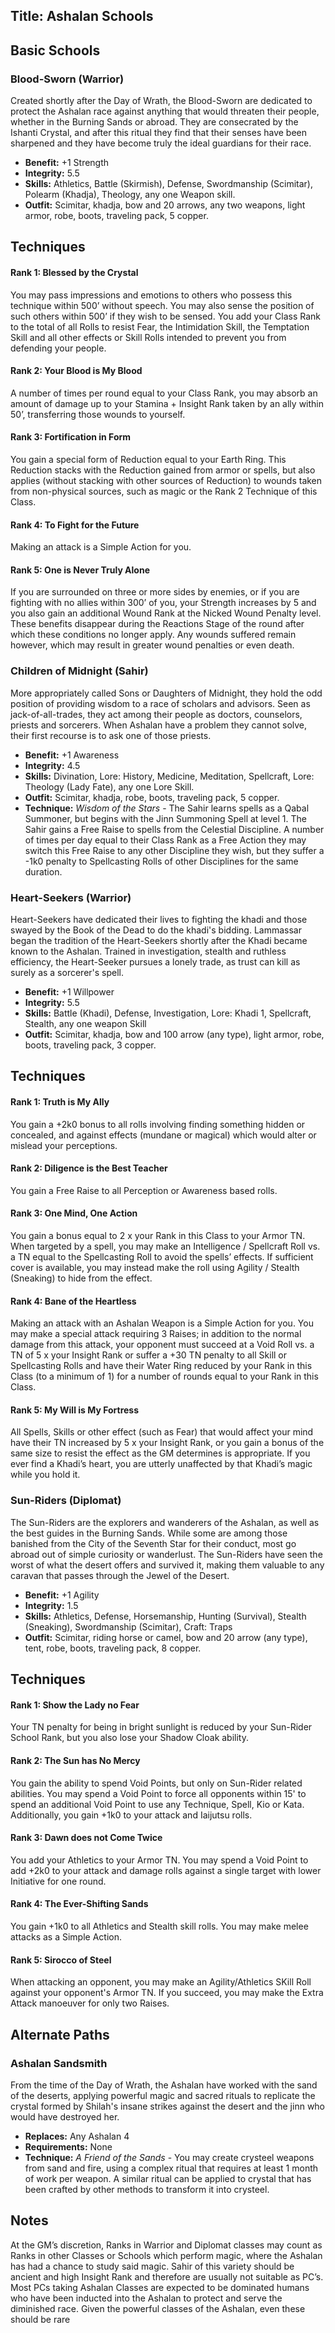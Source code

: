 Title: Ashalan Schools
---
## <span>Basic Schools</span>

### <span>Blood-Sworn (Warrior)</span>

Created shortly after the Day of Wrath, the Blood-Sworn are dedicated to protect the Ashalan race against anything that would threaten their people, whether in the Burning Sands or abroad. They are consecrated by the Ishanti Crystal, and after this ritual they find that their senses have been sharpened and they have become truly the ideal guardians for their race.

- <strong>Benefit:</strong> +1 Strength
- <strong>Integrity:</strong> 5.5
- <strong>Skills:</strong> Athletics, Battle (Skirmish), Defense, Swordmanship (Scimitar), Polearm (Khadja), Theology, any one Weapon skill.
- <strong>Outfit:</strong> Scimitar, khadja, bow and 20 arrows, any two weapons, light armor, robe, boots, traveling pack, 5 copper.

## <strong>Techniques</strong>
#### Rank 1: Blessed by the Crystal

You may pass impressions and emotions to others who possess this technique within 500’ without speech. You may also sense the position of such others within 500’ if they wish to be sensed. You add your Class Rank to the total of all Rolls to resist Fear, the Intimidation Skill, the Temptation Skill and all other effects or Skill Rolls intended to prevent you from defending your people.
#### Rank 2: Your Blood is My Blood

A number of times per round equal to your Class Rank, you may absorb an amount of damage up to your Stamina + Insight Rank taken by an ally within 50’, transferring those wounds to yourself.
#### Rank 3: Fortification in Form

You gain a special form of Reduction equal to your Earth Ring. This Reduction stacks with the Reduction gained from armor or spells, but also applies (without stacking with other sources of Reduction) to wounds taken from non-physical sources, such as magic or the Rank 2 Technique of this Class.
#### Rank 4: To Fight for the Future

Making an attack is a Simple Action for you.
#### Rank 5: One is Never Truly Alone

If you are surrounded on three or more sides by enemies, or if you are fighting with no allies within 300’ of you, your Strength increases by 5 and you also gain an additional Wound Rank at the Nicked Wound Penalty level. These benefits disappear during the Reactions Stage of the round after which these conditions no longer apply. Any wounds suffered remain however, which may result in greater wound penalties or even death.
### <span>Children of Midnight (Sahir)</span>

More appropriately called Sons or Daughters of Midnight, they hold the odd position of providing wisdom to a race of scholars and advisors. Seen as jack-of-all-trades, they act among their people as doctors, counselors, priests and sorcerers. When Ashalan have a problem they cannot solve, their first recourse is to ask one of those priests.

- <strong>Benefit:</strong> +1 Awareness
- <strong>Integrity:</strong> 4.5
- <strong>Skills:</strong> Divination, Lore: History, Medicine, Meditation, Spellcraft, Lore: Theology (Lady Fate), any one Lore Skill.
- <strong>Outfit:</strong> Scimitar, khadja, robe, boots, traveling pack, 5 copper.
- <strong>Technique:</strong> <em>Wisdom of the Stars</em> - The Sahir learns spells as a Qabal Summoner, but begins with the Jinn Summoning Spell at level 1. The Sahir gains a Free Raise to spells from the Celestial Discipline. A number of times per day equal to their Class Rank as a Free Action they may switch this Free Raise to any other Discipline they wish, but they suffer a -1k0 penalty to Spellcasting Rolls of other Disciplines for the same duration.

### <span>Heart-Seekers (Warrior)</span>

Heart-Seekers have dedicated their lives to fighting the khadi and those swayed by the Book of the Dead to do the khadi's bidding. Lammassar began the tradition of the Heart-Seekers shortly after the Khadi became known to the Ashalan. Trained in investigation, stealth and ruthless efficiency, the Heart-Seeker pursues a lonely trade, as trust can kill as surely as a sorcerer's spell.

- <strong>Benefit:</strong> +1 Willpower
- <strong>Integrity:</strong> 5.5
- <strong>Skills:</strong> Battle (Khadi), Defense, Investigation, Lore: Khadi 1, Spellcraft, Stealth, any one weapon Skill
- <strong>Outfit:</strong> Scimitar, khadja, bow and 100 arrow (any type), light armor, robe, boots, traveling pack, 3 copper.

## <strong>Techniques</strong>
#### Rank 1: Truth is My Ally

You gain a +2k0 bonus to all rolls involving finding something hidden or concealed, and against effects (mundane or magical) which would alter or mislead your perceptions.
#### Rank 2: Diligence is the Best Teacher

You gain a Free Raise to all Perception or Awareness based rolls.
#### Rank 3: One Mind, One Action

You gain a bonus equal to 2 x your Rank in this Class to your Armor TN. When targeted by a spell, you may make an Intelligence / Spellcraft Roll vs. a TN equal to the Spellcasting Roll to avoid the spells’ effects. If sufficient cover is available, you may instead make the roll using Agility / Stealth (Sneaking) to hide from the effect.
#### Rank 4: Bane of the Heartless

Making an attack with an Ashalan Weapon is a Simple Action for you. You may make a special attack requiring 3 Raises; in addition to the normal damage from this attack, your opponent must succeed at a Void Roll vs. a TN of 5 x your Insight Rank or suffer a +30&#160;TN penalty to all Skill or Spellcasting Rolls and have their Water Ring reduced by your Rank in this Class (to a minimum of 1) for a number of rounds equal to your Rank in this Class.
#### Rank 5: My Will is My Fortress

All Spells, Skills or other effect (such as Fear) that would affect your mind have their TN increased by 5 x your Insight Rank, or you gain a bonus of the same size to resist the effect as the GM determines is appropriate. If you ever find a Khadi’s heart, you are utterly unaffected by that Khadi’s magic while you hold it.
### <span>Sun-Riders (Diplomat)</span>

The Sun-Riders are the explorers and wanderers of the Ashalan, as well as the best guides in the Burning Sands. While some are among those banished from the City of the Seventh Star for their conduct, most go abroad out of simple curiosity or wanderlust. The Sun-Riders have seen the worst of what the desert offers and survived it, making them valuable to any caravan that passes through the Jewel of the Desert.

- <strong>Benefit:</strong> +1 Agility
- <strong>Integrity:</strong> 1.5
- <strong>Skills:</strong> Athletics, Defense, Horsemanship, Hunting (Survival), Stealth (Sneaking), Swordmanship (Scimitar), Craft: Traps
- <strong>Outfit:</strong> Scimitar, riding horse or camel, bow and 20 arrow (any type), tent, robe, boots, traveling pack, 8 copper.

## <strong>Techniques</strong>
#### Rank 1: Show the Lady no Fear

Your TN penalty for being in bright sunlight is reduced by your Sun-Rider School Rank, but you also lose your Shadow Cloak ability.
#### Rank 2: The Sun has No Mercy

You gain the ability to spend Void Points, but only on Sun-Rider related abilities. You may spend a Void Point to force all opponents within 15' to spend an additional Void Point to use any Technique, Spell, Kio or Kata. Additionally, you gain +1k0 to your attack and Iaijutsu rolls.
#### Rank 3: Dawn does not Come Twice

You add your Athletics to your Armor TN. You may spend a Void Point to add +2k0 to your attack and damage rolls against a single target with lower Initiative for one round.
#### Rank 4: The Ever-Shifting Sands

You gain +1k0 to all Athletics and Stealth skill rolls. You may make melee attacks as a Simple Action.
#### Rank 5: Sirocco of Steel

When attacking an opponent, you may make an Agility/Athletics SKill Roll against your opponent's Armor TN. If you succeed, you may make the Extra Attack manoeuver for only two Raises.
## <span>Alternate Paths</span>

### <span>Ashalan Sandsmith</span>

From the time of the Day of Wrath, the Ashalan have worked with the sand of the deserts, applying powerful magic and sacred rituals to replicate the crystal formed by Shilah's insane strikes against the desert and the jinn who would have destroyed her.

- <strong>Replaces:</strong> Any Ashalan 4
- <strong>Requirements:</strong> None
- <strong>Technique:</strong> <em>A Friend of the Sands</em> - You may create crysteel weapons from sand and fire, using a complex ritual that requires at least 1 month of work per weapon. A similar ritual can be applied to crystal that has been crafted by other methods to transform it into crysteel.

## <span>Notes</span>

At the GM’s discretion, Ranks in Warrior and Diplomat classes may count as Ranks in other Classes or Schools which perform magic, where the Ashalan has had a chance to study said magic. Sahir of this variety should be ancient and high Insight Rank and therefore are usually not suitable as PC’s. Most PCs taking Ashalan Classes are expected to be dominated humans who have been inducted into the Ashalan to protect and serve the diminished race. Given the powerful classes of the Ashalan, even these should be rare

